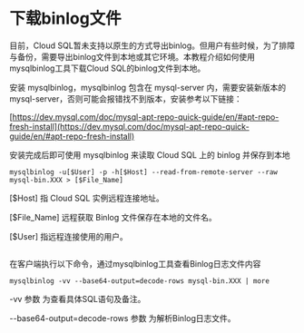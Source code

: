 # 下载binlog文件

目前，Cloud SQL暂未支持以原生的方式导出binlog。但用户有些时候，为了排障与备份，需要导出binlog文件到本地或其它环境。本教程介绍如何使用mysqlbinlog工具下载Cloud SQL的binlog文件到本地。

安装 mysqlbinlog，mysqlbinlog 包含在 mysql-server 内，需要安装新版本的 mysql-server，否则可能会报错找不到版本，安装参考以下链接：

[https://dev.mysql.com/doc/mysql-apt-repo-quick-guide/en/#apt-repo-fresh-install](https://dev.mysql.com/doc/mysql-apt-repo-quick-guide/en/#apt-repo-fresh-install)

安装完成后即可使用 mysqlbinlog 来读取 Cloud SQL 上的 binlog 并保存到本地

`mysqlbinlog -u[$User] -p -h[$Host] --read-from-remote-server --raw mysql-bin.XXX > [$File_Name]`

\[$Host] 指 Cloud SQL 实例远程连接地址。

\[$File\_Name] 远程获取 Binlog 文件保存在本地的文件名。

\[$User] 指远程连接使用的用户。

<figure><img src="https://lh5.googleusercontent.com/CxtpkdYIezbCMFgMR5FALkgbMQeztBwzqJR7xJ-tzjtncH6hFzgMs2ySw2C53zGYP2ftfQfhUrn_kkB0xGdLAPbBuK3C2ls7npqeT4EbX6kWiQU2gDdo2lI-sfrJLNfspWh5SYFNyAe4dYTUZb7005E" alt=""><figcaption></figcaption></figure>

在客户端执行以下命令，通过mysqlbinlog工具查看Binlog日志文件内容

`mysqlbinlog -vv --base64-output=decode-rows mysql-bin.XXX | more`

\-vv 参数 为查看具体SQL语句及备注。

\--base64-output=decode-rows 参数 为解析Binlog日志文件。

<figure><img src="https://lh4.googleusercontent.com/GJKc4k9iaMGBGHD7j-koGORFhYD3Sx3p2ir7vfl0g1b2pdEYVX_TZ24aAbFw0A2Y65IAvHu1MmVz1P_cLTuHu4_IcGCn-PQxG3eE1mlucP9cJCaDjg8BQe64Wyw3Exiehbgk7tiYB6VjbDjFZJIcoBQ" alt=""><figcaption></figcaption></figure>
